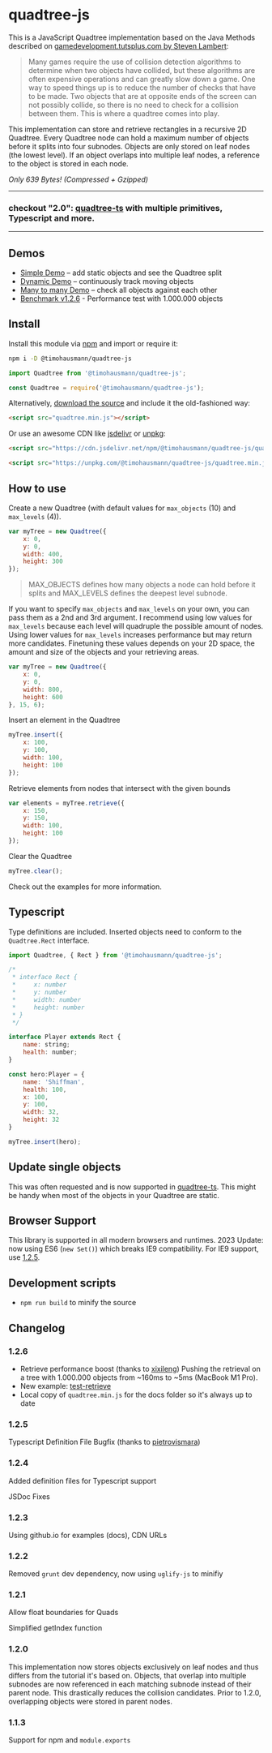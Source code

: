 # quadtree-js

This is a JavaScript Quadtree implementation based on the Java Methods described on [gamedevelopment.tutsplus.com by Steven Lambert](https://gamedevelopment.tutsplus.com/tutorials/quick-tip-use-quadtrees-to-detect-likely-collisions-in-2d-space--gamedev-374):

> Many games require the use of collision detection algorithms to determine when two objects have collided, but these algorithms are often expensive operations and can greatly slow down a game. One way to speed things up is to reduce the number of checks that have to be made. Two objects that are at opposite ends of the screen can not possibly collide, so there is no need to check for a collision between them. This is where a quadtree comes into play.

This implementation can store and retrieve rectangles in a recursive 2D Quadtree. Every Quadtree node can hold a maximum number of objects before it splits into four subnodes. Objects are only stored on leaf nodes (the lowest level). If an object overlaps into multiple leaf nodes, a reference to the object is stored in each node. 

*Only 639 Bytes! (Compressed + Gzipped)*


----

### checkout "2.0": [quadtree-ts](https://github.com/timohausmann/quadtree-ts/) with multiple primitives, Typescript and more.

----

## Demos

* [Simple Demo](https://timohausmann.github.io/quadtree-js/simple.html) – add static objects and see the Quadtree split
* [Dynamic Demo](https://timohausmann.github.io/quadtree-js/dynamic.html) – continuously track moving objects
* [Many to many Demo](https://timohausmann.github.io/quadtree-js/many.html) – check all objects against each other
* [Benchmark v1.2.6](https://timohausmann.github.io/quadtree-js/test-retrieve.html) - Performance test with 1.000.000 objects

## Install

Install this module via [npm](https://www.npmjs.com/package/@timohausmann/quadtree-js) and import or require it:

```bash
npm i -D @timohausmann/quadtree-js
```

```javascript
import Quadtree from '@timohausmann/quadtree-js';
```

```javascript
const Quadtree = require('@timohausmann/quadtree-js');
```

Alternatively, [download the source](https://github.com/timohausmann/quadtree-js/archive/master.zip) and include it the old-fashioned way:

```html
<script src="quadtree.min.js"></script>
```

Or use an awesome CDN like [jsdelivr](https://www.jsdelivr.com/package/npm/@timohausmann/quadtree-js) or [unpkg](https://unpkg.com/browse/@timohausmann/quadtree-js@latest/):

```html
<script src="https://cdn.jsdelivr.net/npm/@timohausmann/quadtree-js/quadtree.min.js"></script>
```

```html
<script src="https://unpkg.com/@timohausmann/quadtree-js/quadtree.min.js"></script>
```


## How to use

Create a new Quadtree (with default values for `max_objects` (10) and `max_levels` (4)).

```javascript
var myTree = new Quadtree({
    x: 0,
    y: 0,
    width: 400,
    height: 300
});
```

> MAX_OBJECTS defines how many objects a node can hold before it splits and MAX_LEVELS defines the deepest level subnode.

If you want to specify `max_objects` and `max_levels` on your own, you can pass them as a 2nd and 3rd argument. I recommend using low values for `max_levels` because each level will quadruple the possible amount of nodes. Using lower values for `max_levels` increases performance but may return more candidates. Finetuning these values depends on your 2D space, the amount and size of the objects and your retrieving areas. 

```javascript
var myTree = new Quadtree({
    x: 0,
    y: 0,
    width: 800,
    height: 600
}, 15, 6);
``` 

Insert an element in the Quadtree
```javascript
myTree.insert({
    x: 100,
    y: 100,
    width: 100,
    height: 100
});
```

Retrieve elements from nodes that intersect with the given bounds
```javascript
var elements = myTree.retrieve({
    x: 150,
    y: 150,
    width: 100,
    height: 100
});
```

Clear the Quadtree
```javascript
myTree.clear();
```

Check out the examples for more information.

## Typescript

Type definitions are included. Inserted objects need to conform to the `Quadtree.Rect` interface. 

```javascript
import Quadtree, { Rect } from '@timohausmann/quadtree-js';

/*
 * interface Rect {
 *     x: number
 *     y: number
 *     width: number
 *     height: number
 * }
 */

interface Player extends Rect {
    name: string;
    health: number;
}

const hero:Player = {
    name: 'Shiffman',
    health: 100,
    x: 100,
    y: 100,
    width: 32,
    height: 32
}

myTree.insert(hero);
```

## Update single objects

This was often requested and is now supported in [quadtree-ts](https://timohausmann.github.io/quadtree-ts/examples/update/). 
This might be handy when most of the objects in your Quadtree are static.


## Browser Support

This library is supported in all modern browsers and runtimes.
2023 Update: now using ES6 (`new Set()`) which breaks IE9 compatibility. For IE9 support, use [1.2.5](https://github.com/timohausmann/quadtree-js/releases/tag/1.2.5).

## Development scripts

* `npm run build` to minify the source

## Changelog

### 1.2.6

* Retrieve performance boost (thanks to [xixileng](https://github.com/timohausmann/quadtree-ts/pull/8)) Pushing the retrieval on a tree with 1.000.000 objects from ~160ms to ~5ms (MacBook M1 Pro).
* New example: <a href="https://timohausmann.github.io/quadtree-js/test-retrieve.html" target="_blank">test-retrieve</a>
* Local copy of `quadtree.min.js` for the docs folder so it's always up to date

### 1.2.5

Typescript Definition File Bugfix (thanks to [pietrovismara](https://github.com/timohausmann/quadtree-js/pull/18))

### 1.2.4

Added definition files for Typescript support

JSDoc Fixes

### 1.2.3

Using github.io for examples (docs), CDN URLs

### 1.2.2

Removed `grunt` dev dependency, now using `uglify-js` to minifiy

### 1.2.1

Allow float boundaries for Quads

Simplified getIndex function

### 1.2.0

This implementation now stores objects exclusively on leaf nodes and thus differs from the tutorial it's based on. Objects, that overlap into multiple subnodes are now referenced in each matching subnode instead of their parent node. This drastically reduces the collision candidates. Prior to 1.2.0, overlapping objects were stored in parent nodes. 

### 1.1.3

Support for npm and `module.exports`